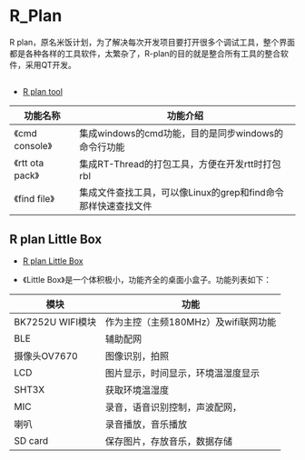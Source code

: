 # R_Plan
R plan，原名米饭计划，为了解决每次开发项目要打开很多个调试工具，整个界面都是各种各样的工具软件，太繁杂了，R-plan的目的就是整合所有工具的整合软件，采用QT开发。


## <R plan tool>
- [R plan tool](https://github.com/RiceChen/R_Plan/tree/master/R_plan_tool)

| 功能名称 | 功能介绍 |
|---------|---------|
| 《cmd console》 | 集成windows的cmd功能，目的是同步windows的命令行功能 |
| 《rtt ota pack》 | 集成RT-Thread的打包工具，方便在开发rtt时打包rbl |
| 《find file》| 集成文件查找工具，可以像Linux的grep和find命令那样快速查找文件 |

## R plan Little Box
- [R plan Little Box](https://github.com/RiceChen/R_Plan/tree/master/R_plan_LB)

- 《Little Box》是一个体积极小，功能齐全的桌面小盒子。功能列表如下：

| 模块 | 功能 |
|-----|------|
| BK7252U WIFI模块 | 作为主控（主频180MHz）及wifi联网功能 |
| BLE | 辅助配网 |
| 摄像头OV7670 | 图像识别，拍照 |
| LCD | 图片显示，时间显示，环境温湿度显示 |
| SHT3X | 获取环境温湿度 |
| MIC | 录音，语音识别控制，声波配网， |
| 喇叭 | 录音播放，音乐播放 |
| SD card | 保存图片，存放音乐，数据存储 |

